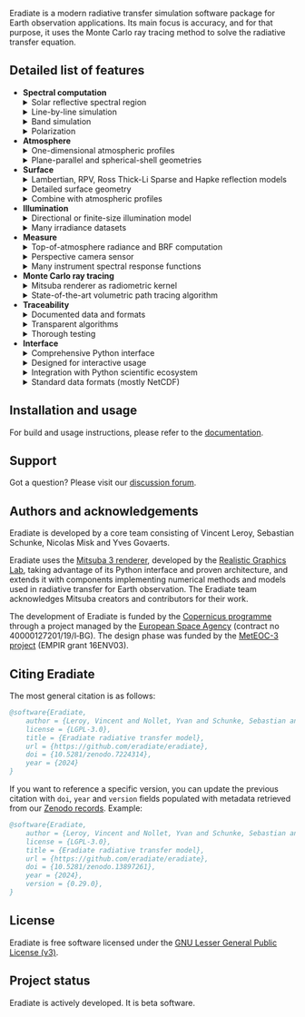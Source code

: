Eradiate is a modern radiative transfer simulation software package for Earth
observation applications. Its main focus is accuracy, and for that purpose, it
uses the Monte Carlo ray tracing method to solve the radiative transfer
equation.

## Detailed list of features

<ul>
  <li><strong>Spectral computation</strong>

  <details>
  <summary>
  Solar reflective spectral region
  </summary>
  Eradiate ships spectral data in the solar reflective region (at least from
  280 nm to 2500 nm).
  </details>

  <details>
  <summary>
  Line-by-line simulation
  </summary>
  These are true monochromatic simulations (as opposed to narrow band
  simulations).
  Eradiate provides
  <a href="https://eradiate.readthedocs.io/en/stable/rst/data/absorption_databases.html">monochromatic absorption databases</a> covering the [250, 3125] nm interval.
  User-defined absorption databases are also supported (see the
  <a href="https://eradiate.readthedocs.io/en/stable/rst/data/absorption_databases.html#format-monochromatic">database format</a>).
  </details>

  <details>
  <summary>
  Band simulation
  </summary>
  These simulations computes results in spectral bands.
  The correlated <em>k</em>-distribution (CKD) method with configurable
  quadrature rule is used. This method achieves a trade-off between performance
  and accuracy for the simulation of absorption by gases.
  Eradiate provides
  <a href="https://eradiate.readthedocs.io/en/stable/rst/data/absorption_databases.html">CKD-ready absorption databases</a>
  for the [250, 3125] nm
  interval, with various spectral bin sizes (100 cm⁻¹, 1 nm, 10 nm).
  User-defined absorption databases are also supported (see the
  <a href="https://eradiate.readthedocs.io/en/stable/rst/data/absorption_databases.html#format-ckd">database format</a>).
  </details>

  <details>
  <summary>
  Polarization
  </summary>
  Eradiate optionally supports polarized light simulation. This feature can be
  switched on or off to achieve the best compromise between accuracy and
  performance.
  </details>
  </li>

  <li><strong>Atmosphere</strong>

  <details>
  <summary>
  One-dimensional atmospheric profiles
  </summary>
  Both standard profiles, <em>e.g.</em> the AFGL (1986) profiles, and customized
  profiles are supported.
  </details>

  <details>
  <summary>
  Plane-parallel and spherical-shell geometries
  </summary>
  This allows for more accurate results at high illumination and viewing
  angles.
  </details>
  </li>

  <li><strong>Surface</strong>

  <details>
  <summary>
  Lambertian, RPV, Ross Thick-Li Sparse and Hapke reflection models
  </summary>
  All models can be parametrized against the spectral dimension.
  </details>

  <details>
  <summary>
  Detailed surface geometry
  </summary>
  Add a discrete canopy model (either disk-based abstract models, or more
  realistic mesh-based models).
  </details>

  <details>
  <summary>
  Combine with atmospheric profiles
  </summary>
  Your discrete canopy can be integrated within a scene featuring a 1D
  atmosphere model in a fully coupled simulation.
  </details>
  </li>

  <li><strong>Illumination</strong>

  <details>
  <summary>
  Directional or finite-size illumination model
  </summary>
  Eradiate supports both ideal (Delta angular distribution), and realistic
  (finite angular size) illumination models.
  </details>

  <details>
  <summary>
  Many irradiance datasets
  </summary>
  <a href="https://eradiate.readthedocs.io/en/stable/rst/data/solar_irradiance.html#available-datasets">Pick your favourite</a>
  or
  <a href="https://eradiate.readthedocs.io/en/stable/rst/data/solar_irradiance.html">bring your own</a>.
  </details>
  </li>

  <li><strong>Measure</strong>

  <details>
  <summary>
  Top-of-atmosphere radiance and BRF computation
  </summary>
  An ideal model suitable for satellite data simulation.
  </details>

  <details>
  <summary>
  Perspective camera sensor
  </summary>
  Greatly facilitates scene setup: inspecting the scene is very easy.
  </details>

  <details>
  <summary>
  Many instrument spectral response functions
  </summary>
  Our <a href="https://eradiate.readthedocs.io/en/stable/rst/data/srf.html">SRF data</a>
  is very close to the original data, and we provide advice to
  further clean up the data and find the right balance between accuracy and
  performance.
  </details>
  </li>

  <li><strong>Monte Carlo ray tracing</strong>

  <details>
  <summary>
  Mitsuba renderer as radiometric kernel
  </summary>
  We leverage the advanced Python API of a cutting-edge C++ rendering system.
  </details>

  <details>
  <summary>
  State-of-the-art volumetric path tracing algorithm
  </summary>
  Mitsuba ships a null-collision-based volumetric path tracer which performs
  well in many of the cases Eradiate is used for. We also provide a
  special-purpose path tracing algorithm for plane-parallel geometries that can
  perform up to 2 orders of magnitude faster than the null-collision algorithm.
  </details>
  </li>

  <li><strong>Traceability</strong>

  <details>
  <summary>
  Documented data and formats
  </summary>
  We explain where our data comes from and how users can build their own data
  in a format compatible with Eradiate's input.
  </details>

  <details>
  <summary>
  Transparent algorithms
  </summary>
  Our algorithms are researched and documented, and their implementation is
  open-source.
  </details>

  <details>
  <summary>
  Thorough testing
  </summary>
  Eradiate is shipped with a large unit testing suite and benchmarked
  periodically against community-established reference simulation software.
  </details>
  </li>

  <li><strong>Interface</strong>

  <details>
  <summary>
  Comprehensive Python interface
  </summary>
  Abstractions are derived from computer graphics and Earth observation and
  are designed to feel natural to EO scientists.
  </details>

  <details>
  <summary>
  Designed for interactive usage
  </summary>
  Jupyter notebooks are now an essential tool in the digital scientific
  workflow.
  </details>

  <details>
  <summary>
  Integration with Python scientific ecosystem
  </summary>
  The implementation is done using the Scientific Python stack.
  </details>

  <details>
  <summary>
  Standard data formats (mostly NetCDF)
  </summary>
  Eradiate uses predominantly <a href="https://xarray.dev">Xarray</a> data
  structures for I/O.
  </details>
  </li>
</ul>

## Installation and usage

For build and usage instructions, please refer to the
[documentation](https://eradiate.readthedocs.org).

## Support

Got a question? Please visit our
[discussion forum](https://github.com/eradiate/eradiate/discussions).

## Authors and acknowledgements

Eradiate is developed by a core team consisting of Vincent Leroy,
Sebastian Schunke, Nicolas Misk and Yves Govaerts.

Eradiate uses the
[Mitsuba 3 renderer](https://github.com/mitsuba-renderer/mitsuba3), developed by
the [Realistic Graphics Lab](https://rgl.epfl.ch/),
taking advantage of its Python interface and proven architecture, and extends it
with components implementing numerical methods and models used in radiative
transfer for Earth observation. The Eradiate team acknowledges Mitsuba creators
and contributors for their work.

The development of Eradiate is funded by the
[Copernicus programme](https://www.copernicus.eu/) through a project managed by
the [European Space Agency](http://www.esa.int/) (contract no
40000127201/19/I‑BG).
The design phase was funded by the [MetEOC-3 project](http://www.meteoc.org/)
(EMPIR grant 16ENV03).

## Citing Eradiate

The most general citation is as follows:

```bibtex
@software{Eradiate,
    author = {Leroy, Vincent and Nollet, Yvan and Schunke, Sebastian and Misk, Nicolas and Marton, Nicolae and Govaerts, Yves},
    license = {LGPL-3.0},
    title = {Eradiate radiative transfer model},
    url = {https://github.com/eradiate/eradiate},
    doi = {10.5281/zenodo.7224314},
    year = {2024}
}
```

If you want to reference a specific version, you can update the previous
citation with `doi`, `year` and `version` fields populated with metadata
retrieved from our
[Zenodo records](https://zenodo.org/search?q=parent.id%3A7224314&f=allversions%3Atrue&l=list&p=1&s=10&sort=version).
Example:

```bibtex
@software{Eradiate,
    author = {Leroy, Vincent and Nollet, Yvan and Schunke, Sebastian and Misk, Nicolas and Marton, Nicolae and Govaerts, Yves},
    license = {LGPL-3.0},
    title = {Eradiate radiative transfer model},
    url = {https://github.com/eradiate/eradiate},
    doi = {10.5281/zenodo.13897261},
    year = {2024},
    version = {0.29.0},
}
```

## License

Eradiate is free software licensed under the
[GNU Lesser General Public License (v3)](./LICENSE).

## Project status

Eradiate is actively developed. It is beta software.
